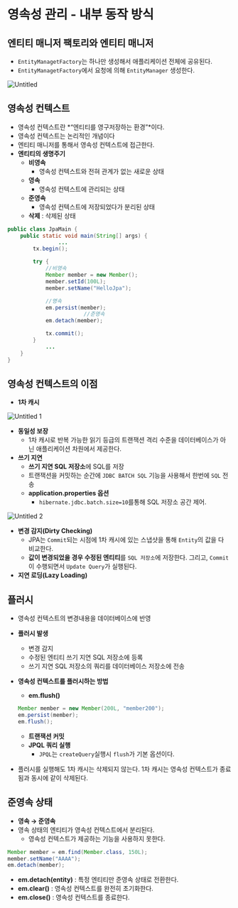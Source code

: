 # 영속성 관리 - 내부 동작 방식

## 엔티티 매니저 팩토리와 엔티티 매니저

- `EntityManagetFactory`는 하나만 생성해서 애플리케이션 전체에 공유된다.
- `EntityManagetFactory`에서 요청에 의해 `EntityManager` 생성한다.

![Untitled](https://user-images.githubusercontent.com/106054507/190283306-daa73ca1-8376-4063-bbf0-a393986e58b1.png)


## 영속성 컨텍스트

- 영속성 컨텍스트란 *“엔티티를 영구저장하는 환경”*이다.
- 영속성 컨텍스트는 논리적인 개념이다
- 엔티티 매니저를 통해서 영속성 컨텍스트에 접근한다.
- **엔티티의 생명주기**
    - **비영속**
        - 영속성 컨텍스트와 전혀 관계가 없는 새로운 상태
    - **영속**
        - 영속성 컨텍스트에 관리되는 상태
    - **준영속**
        - 영속성 컨텍스트에 저장되었다가 분리된 상태
    - **삭제** : 삭제된 상태

```java
public class JpaMain {
    public static void main(String[] args) {
				...
        tx.begin();

        try {
            //비영속
            Member member = new Member();
            member.setId(100L);
            member.setName("HelloJpa");

            //영속
            em.persist(member);
						//준영속
            em.detach(member);

            tx.commit();
        }
			...
    }
}
```

## 영속성 컨텍스트의 이점

- **1차 캐시**

![Untitled 1](https://user-images.githubusercontent.com/106054507/190283287-aa0ff19e-43a5-4f4e-b03c-ab6cce525835.png)

- **동일성 보장**
    - 1차 캐시로 반복 가능한 읽기 등급의 트랜잭션 격리 수준을 데이터베이스가 아닌 애플리케이션 차원에서 제공한다.
- **쓰기 지연**
    - **쓰기 지연 SQL 저장소**에 SQL를 저장
    - 트랜잭션을 커밋하는 순간에 `JDBC BATCH SQL` 기능을 사용해서 한번에 `SQL` 전송
    - **application.properties 옵션**
        - `hibernate.jdbc.batch.size=10`를통해 SQL 저장소 공간 제어.
    
![Untitled 2](https://user-images.githubusercontent.com/106054507/190283296-97f8e152-940e-43e9-8481-30e71efd74b7.png)

    
- **변경 감지(Dirty Checking)**
    - JPA는 `Commit`되는 시점에 1차 캐시에 있는 스냅샷을 통해 `Entity`의 값을 다 비교한다.
    - **값이 변경되었을 경우 수정된 엔티티**를 `SQL 저장소`에 저장한다. 그리고, `Commit`이 수행되면서 `Update Query`가 실행된다.
- **지연 로딩(Lazy Loading)**

## 플러시

- 영속성 컨텍스트의 변경내용을 데이터베이스에 반영
- **플러시 발생**
    - 변경 감지
    - 수정된 엔티티 쓰기 지연 SQL 저장소에 등록
    - 쓰기 지연 SQL 저장소의 쿼리를 데이터베이스 저장소에 전송
- **영속성 컨텍스트를 플러시하는 방법**
    - **em.flush()**
    
    ```java
    Member member = new Member(200L, "member200");
    em.persist(member);
    em.flush();        
    ```
    
    - **트랜잭션 커밋**
    - **JPQL 쿼리 실행**
        - `JPQL`는 `createQuery`실행시 `flush`가 기본 옵션이다.
- 플러시를 실행해도 1차 캐시는 삭제되지 않는다. 1차 캐시는 영속성 컨텍스트가 종료됨과 동시에 같이 삭제된다.

## 준영속 상태

- **영속 → 준영속**
- 영속 상태의 엔티티가 영속성 컨텍스트에서 분리된다.
    - 영속성 컨텍스트가 제공하는 기능을 사용하지 못한다.

```java
Member member = em.find(Member.class, 150L);
member.setName("AAAA");
em.detach(member);
```

- **em.detach(entity)** : 특정 엔티티만 준영속 상태로 전환한다.
- **em.clear()** : 영속성 컨텍스트를 완전히 초기화한다.
- **em.close()** : 영속성 컨텍스트를 종료한다.
